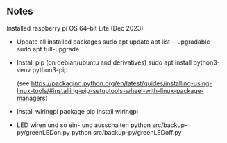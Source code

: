 Notes
-----

Installed raspberry pi OS 64-bit Lite (Dec 2023)

- Update all installed packages
	sudo apt update
	apt list --upgradable
	sudo apt full-upgrade

- Install pip
	(on debian/ubuntu and derivatives)
	sudo apt install python3-venv python3-pip

	(see https://packaging.python.org/en/latest/guides/installing-using-linux-tools/#installing-pip-setuptools-wheel-with-linux-package-managers)


- Install wiringpi package
	pip install wiringpi

- LED wiren und so ein- und ausschalten
	python src/backup-py/greenLEDon.py 
	python src/backup-py/greenLEDoff.py 
